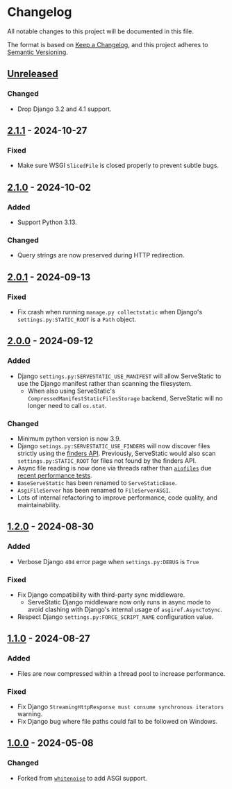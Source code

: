 # Changelog

All notable changes to this project will be documented in this file.

The format is based on [Keep a Changelog](https://keepachangelog.com/en/1.0.0/), and this project adheres to [Semantic Versioning](https://semver.org/spec/v2.0.0.html).

<!--
Using the following categories, list your changes in this order:
[Added, Changed, Deprecated, Removed, Fixed, Security]
-->

## [Unreleased]

### Changed

-   Drop Django 3.2 and 4.1 support.

## [2.1.1] - 2024-10-27

### Fixed

-   Make sure WSGI `SlicedFile` is closed properly to prevent subtle bugs.

## [2.1.0] - 2024-10-02

### Added

-   Support Python 3.13.

### Changed

-   Query strings are now preserved during HTTP redirection.

## [2.0.1] - 2024-09-13

### Fixed

-   Fix crash when running `manage.py collectstatic` when Django's `settings.py:STATIC_ROOT` is a `Path` object.

## [2.0.0] - 2024-09-12

### Added

-   Django `settings.py:SERVESTATIC_USE_MANIFEST` will allow ServeStatic to use the Django manifest rather than scanning the filesystem.
    -   When also using ServeStatic's `CompressedManifestStaticFilesStorage` backend, ServeStatic will no longer need to call `os.stat`.

### Changed

-   Minimum python version is now 3.9.
-   Django `setings.py:SERVESTATIC_USE_FINDERS` will now discover files strictly using the [finders API](https://docs.djangoproject.com/en/stable/ref/contrib/staticfiles/#finders-module). Previously, ServeStatic would also scan `settings.py:STATIC_ROOT` for files not found by the finders API.
-   Async file reading is now done via threads rather than [`aiofiles`](https://github.com/Tinche/aiofiles) due [recent performance tests](https://github.com/mosquito/aiofile/issues/88#issuecomment-2314380621).
-   `BaseServeStatic` has been renamed to `ServeStaticBase`.
-   `AsgiFileServer` has been renamed to `FileServerASGI`.
-   Lots of internal refactoring to improve performance, code quality, and maintainability.

## [1.2.0] - 2024-08-30

### Added

-   Verbose Django `404` error page when `settings.py:DEBUG` is `True`

### Fixed

-   Fix Django compatibility with third-party sync middleware.
    -   ServeStatic Django middleware now only runs in async mode to avoid clashing with Django's internal usage of `asgiref.AsyncToSync`.
-   Respect Django `settings.py:FORCE_SCRIPT_NAME` configuration value.

## [1.1.0] - 2024-08-27

### Added

-   Files are now compressed within a thread pool to increase performance.

### Fixed

-   Fix Django `StreamingHttpResponse must consume synchronous iterators` warning.
-   Fix Django bug where file paths could fail to be followed on Windows.

## [1.0.0] - 2024-05-08

### Changed

-   Forked from [`whitenoise`](https://github.com/evansd/whitenoise) to add ASGI support.

[Unreleased]: https://github.com/Archmonger/ServeStatic/compare/2.1.1...HEAD
[2.1.1]: https://github.com/Archmonger/ServeStatic/compare/2.1.0...2.1.1
[2.1.0]: https://github.com/Archmonger/ServeStatic/compare/2.0.1...2.1.0
[2.0.1]: https://github.com/Archmonger/ServeStatic/compare/2.0.0...2.0.1
[2.0.0]: https://github.com/Archmonger/ServeStatic/compare/1.2.0...2.0.0
[1.2.0]: https://github.com/Archmonger/ServeStatic/compare/1.1.0...1.2.0
[1.1.0]: https://github.com/Archmonger/ServeStatic/compare/1.0.0...1.1.0
[1.0.0]: https://github.com/Archmonger/ServeStatic/releases/tag/1.0.0
